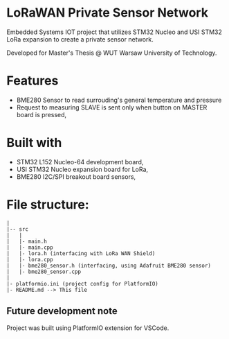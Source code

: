 # LoRaWAN Private Sensor Network

Embedded Systems IOT project that utilizes STM32 Nucleo and USI STM32 LoRa expansion to create a private sensor network.

Developed for Master's Thesis @ WUT Warsaw University of Technology.

# Features

- BME280 Sensor to read surrouding's general temperature and pressure
- Request to measuring SLAVE is sent only when button on MASTER board is pressed,

# Built with

- STM32 L152 Nucleo-64 development board,
- USI STM32 Nucleo expansion board for LoRa,
- BME280 I2C/SPI breakout board sensors,

# File structure:

```
|
|-- src
|   |
|   |- main.h
|   |- main.cpp
|   |- lora.h (interfacing with LoRa WAN Shield)
|   |- lora.cpp
|   |- bme280_sensor.h (interfacing, using Adafruit BME280 sensor)
|   |- bme280_sensor.cpp
|
|- platformio.ini (project config for PlatformIO)
|- README.md --> This file
```

## Future development note

Project was built using PlatformIO extension for VSCode.
